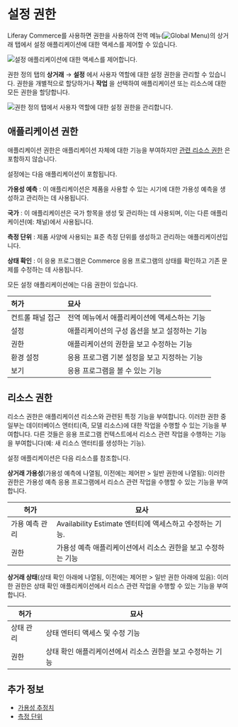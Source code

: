 # 설정 권한

Liferay Commerce를 사용하면 권한을 사용하여 전역 메뉴(![Global Menu](../../images/icon-applications-menu.png))의 상거래 탭에서 설정 애플리케이션에 대한 액세스를 제어할 수 있습니다.

![설정 애플리케이션에 대한 액세스를 제어합니다.](./settings-permissions/images/01.png)

권한 정의 탭의 **상거래** &rarr; **설정** 에서 사용자 역할에 대한 설정 권한을 관리할 수 있습니다. 권한을 개별적으로 할당하거나 **작업** 을 선택하여 애플리케이션 또는 리소스에 대한 모든 권한을 할당합니다.

![권한 정의 탭에서 사용자 역할에 대한 설정 권한을 관리합니다.](./settings-permissions/images/02.png)

## 애플리케이션 권한

애플리케이션 권한은 애플리케이션 자체에 대한 기능을 부여하지만 [관련 리소스 권한](#resource-permissions) 은 포함하지 않습니다.

설정에는 다음 애플리케이션이 포함됩니다.

**가용성 예측** : 이 애플리케이션은 제품을 사용할 수 있는 시기에 대한 가용성 예측을 생성하고 관리하는 데 사용됩니다.

**국가** : 이 애플리케이션은 국가 항목을 생성 및 관리하는 데 사용되며, 이는 다른 애플리케이션(예: 채널)에서 사용됩니다.

**측정 단위** : 제품 사양에 사용되는 표준 측정 단위를 생성하고 관리하는 애플리케이션입니다.

**상태 확인** : 이 응용 프로그램은 Commerce 응용 프로그램의 상태를 확인하고 기존 문제를 수정하는 데 사용됩니다.

모든 설정 애플리케이션에는 다음 권한이 있습니다.

| 허가        | 묘사                        |
|:--------- |:------------------------- |
| 컨트롤 패널 접근 | 전역 메뉴에서 애플리케이션에 액세스하는 기능  |
| 설정        | 애플리케이션의 구성 옵션을 보고 설정하는 기능 |
| 권한        | 애플리케이션의 권한을 보고 수정하는 기능    |
| 환경 설정     | 응용 프로그램 기본 설정을 보고 지정하는 기능 |
| 보기        | 응용 프로그램을 볼 수 있는 기능        |

## 리소스 권한

리소스 권한은 애플리케이션 리소스와 관련된 특정 기능을 부여합니다. 이러한 권한 중 일부는 데이터베이스 엔터티(즉, 모델 리소스)에 대한 작업을 수행할 수 있는 기능을 부여합니다. 다른 것들은 응용 프로그램 컨텍스트에서 리소스 관련 작업을 수행하는 기능을 부여합니다(예: 새 리소스 엔터티를 생성하는 기능).

설정 애플리케이션은 다음 리소스를 참조합니다.

**상거래 가용성**(가용성 예측에 나열됨, 이전에는 제어판 > 일반 권한에 나열됨): 이러한 권한은 가용성 예측 응용 프로그램에서 리소스 관련 작업을 수행할 수 있는 기능을 부여합니다.

| 허가       | 묘사                                        |
| -------- | ----------------------------------------- |
| 가용 예측 관리 | Availability Estimate 엔터티에 액세스하고 수정하는 기능. |
| 권한       | 가용성 예측 애플리케이션에서 리소스 권한을 보고 수정하는 기능        |

**상거래 상태**(상태 확인 아래에 나열됨, 이전에는 제어판 > 일반 권한 아래에 있음): 이러한 권한은 상태 확인 애플리케이션에서 리소스 관련 작업을 수행할 수 있는 기능을 부여합니다.

| 허가    | 묘사                                |
| ----- | --------------------------------- |
| 상태 관리 | 상태 엔터티 액세스 및 수정 기능                |
| 권한    | 상태 확인 애플리케이션에서 리소스 권한을 보고 수정하는 기능 |

## 추가 정보

* [가용성 추정치](../../inventory-management/availability-estimates.md)
* [측정 단위](../../store-management/configuring-shipping-methods/measurement-units.md)
